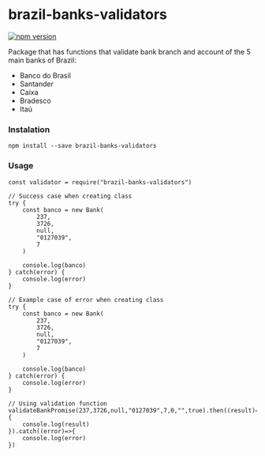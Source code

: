 # brazil-banks-validators

[![npm version](https://img.shields.io/npm/v/brazil-banks-validators.svg)](https://www.npmjs.com/package/brazil-banks-validators)

Package that has functions that validate bank branch and account of the 5 main banks of Brazil:
- Banco do Brasil
- Santander
- Caixa
- Bradesco
- Itaú

### Instalation
```
npm install --save brazil-banks-validators
```

### Usage
```
const validator = require("brazil-banks-validators")

// Success case when creating class 
try {
    const banco = new Bank(
        237,
        3726,
        null,
        "0127039",
        7
    )

    console.log(banco)
} catch(error) {
    console.log(error)
}

// Example case of error when creating class
try {
    const banco = new Bank(
        237,
        3726,
        null,
        "0127039",
        7
    )

    console.log(banco)
} catch(error) {
    console.log(error)
}

// Using validation function
validateBankPromise(237,3726,null,"0127039",7,0,"",true).then((result)=>{
    console.log(result)
}).catch((error)=>{
    console.log(error)
})
```
